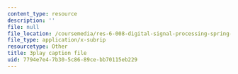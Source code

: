 ```yaml
---
content_type: resource
description: ''
file: null
file_location: /coursemedia/res-6-008-digital-signal-processing-spring-2011/7794e7e47b305c8689cebb70115eb229_mUpwOQ0w2vk.vtt
file_type: application/x-subrip
resourcetype: Other
title: 3play caption file
uid: 7794e7e4-7b30-5c86-89ce-bb70115eb229
---
```

